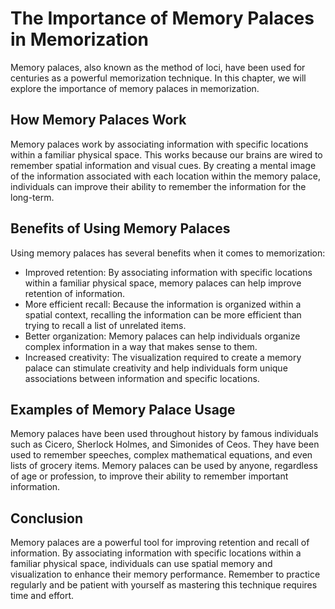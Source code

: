 The Importance of Memory Palaces in Memorization
===========================================================================

Memory palaces, also known as the method of loci, have been used for centuries as a powerful memorization technique. In this chapter, we will explore the importance of memory palaces in memorization.

How Memory Palaces Work
-----------------------

Memory palaces work by associating information with specific locations within a familiar physical space. This works because our brains are wired to remember spatial information and visual cues. By creating a mental image of the information associated with each location within the memory palace, individuals can improve their ability to remember the information for the long-term.

Benefits of Using Memory Palaces
--------------------------------

Using memory palaces has several benefits when it comes to memorization:

* Improved retention: By associating information with specific locations within a familiar physical space, memory palaces can help improve retention of information.
* More efficient recall: Because the information is organized within a spatial context, recalling the information can be more efficient than trying to recall a list of unrelated items.
* Better organization: Memory palaces can help individuals organize complex information in a way that makes sense to them.
* Increased creativity: The visualization required to create a memory palace can stimulate creativity and help individuals form unique associations between information and specific locations.

Examples of Memory Palace Usage
-------------------------------

Memory palaces have been used throughout history by famous individuals such as Cicero, Sherlock Holmes, and Simonides of Ceos. They have been used to remember speeches, complex mathematical equations, and even lists of grocery items. Memory palaces can be used by anyone, regardless of age or profession, to improve their ability to remember important information.

Conclusion
----------

Memory palaces are a powerful tool for improving retention and recall of information. By associating information with specific locations within a familiar physical space, individuals can use spatial memory and visualization to enhance their memory performance. Remember to practice regularly and be patient with yourself as mastering this technique requires time and effort.
